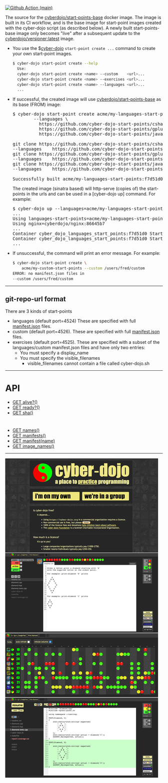 
[![Github Action (main)](https://github.com/cyber-dojo/start-points-base/actions/workflows/main.yml/badge.svg)](https://github.com/cyber-dojo/start-points-base/actions)

The source for the [cyberdojo/start-points-base](https://hub.docker.com/r/cyberdojo/start-points-base) docker image.
The image is built in its CI workflow, and is the base image for start-point images created
with the cyber-dojo script (as described below). A newly built start-points-base image only becomes "live" 
after a subsequent update to the [cyberdojo/versioner:latest](https://github.com/cyber-dojo/versioner) image.


* You use the $[cyber-dojo](https://github.com/cyber-dojo/commander/blob/master/cyber-dojo) ```start-point create ...``` command to create your own start-point images.
  ```bash
  $ cyber-dojo start-point create --help
    Use:
    cyber-dojo start-point create <name> --custom    <url>...
    cyber-dojo start-point create <name> --exercises <url>...
    cyber-dojo start-point create <name> --languages <url>...
    ...
  ```

* If successful, the created image <name> will use [cyberdojo/start-points-base](https://hub.docker.com/r/cyberdojo/start-points-base) as its base (FROM) image: 
  <pre>
  $ cyber-dojo start-point create acme/my-languages-start-points:f7d51d0 \
          --languages \
            https://github.com/cyber-dojo-start-points/csharp-nunit         \
            https://github.com/cyber-dojo-start-points/gplusplus-googlemock \
            https://github.com/cyber-dojo-start-points/java-junit
  
  git clone https://github.com/cyber-dojo-start-points/csharp-nunit
  --languages 	 https://github.com/cyber-dojo-start-points/csharp-nunit
  git clone https://github.com/cyber-dojo-start-points/gplusplus-googlemock
  --languages 	 https://github.com/cyber-dojo-start-points/gplusplus-googlemock
  git clone https://github.com/cyber-dojo-start-points/java-junit
  --languages 	 https://github.com/cyber-dojo-start-points/java-junit
  
  Successfully built acme/my-languages-start-points:f7d51d0
  </pre>

  The created image (sinatra based) will http-serve (copies of) the start-points in the urls and can be used 
  in a [cyber-dojo up] command. For example:

  <pre>
  $ cyber-dojo up --languages=acme/my-languages-start-points:f7d51d0
  ...
  Using languages-start-points=acme/my-languages-start-points:f7d51d0
  Using nginx=cyberdojo/nginx:86645b7
  ...
  Container cyber_dojo_languages_start_points:f7d51d0 Starting
  Container cyber_dojo_languages_start_points:f7d51d0 Started
  ...
  </pre>


* If unsuccessful, the command will print an error message. For example:
  ```bash
  $ cyber-dojo start-point create \
      acme/my-custom-start-points --custom /users/fred/custom
  ERROR: no manifest.json files in
  --custom /users/fred/custom
  ```

- - - -

## git-repo-url format
There are 3 kinds of start-points
- languages (default port=4524) These are specified with full [manifest.json](https://blog.cyber-dojo.org/2016/08/cyber-dojo-start-points-manifestjson.html) files. 
- custom (default port=4526). These are specified with full [manifest.json](https://blog.cyber-dojo.org/2016/08/cyber-dojo-start-points-manifestjson.html) files. 
- exercises (default port=4525). These are specified with a subset of the languages/custom manifest.json files and have only two entries:
  - You must specify a display_name
  - You must specify the visible_filenames
    - visible_filenames cannot contain a file called cyber-dojo.sh

- - - -
# API
- [GET alive?()](docs/api.md#get-alive)
- [GET ready?()](docs/api.md#get-ready)
- [GET sha()](docs/api.md#get-sha)
#
- [GET names()](docs/api.md#get-names)
- [GET manifests()](docs/api.md#get-manifests)
- [GET manifest(name)](docs/api.md#get-manifestname)
- [GET image_names()](docs/api.md#get-image_names)

- - - -

![cyber-dojo.org home page](https://github.com/cyber-dojo/cyber-dojo/blob/master/shared/home_page_snapshot.png)
